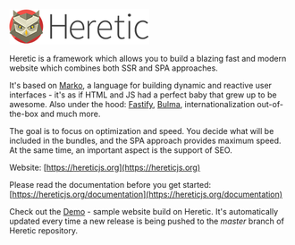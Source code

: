 ![Heretic](src/core/images/logo_small.png)

Heretic is a framework which allows you to build a blazing fast and modern website which combines both SSR and SPA approaches.

It's based on [Marko](https://markojs.com/), a language for building dynamic and reactive user interfaces - it's as if HTML and JS had a perfect baby that grew up to be awesome. Also under the hood: [Fastify](https://www.fastify.io/), [Bulma](https://bulma.io/), internationalization out-of-the-box and much more.

The goal is to focus on optimization and speed. You decide what will be included in the bundles, and the SPA approach provides maximum speed. At the same time, an important aspect is the support of SEO.

Website: [https://hereticjs.org](https://hereticjs.org)

Please read the documentation before you get started: [https://hereticjs.org/documentation](https://hereticjs.org/documentation)

Check out the [Demo](https://demo.hereticjs.org) - sample website build on Heretic. It's automatically updated every time a new release is being pushed to the *master* branch of Heretic repository.
